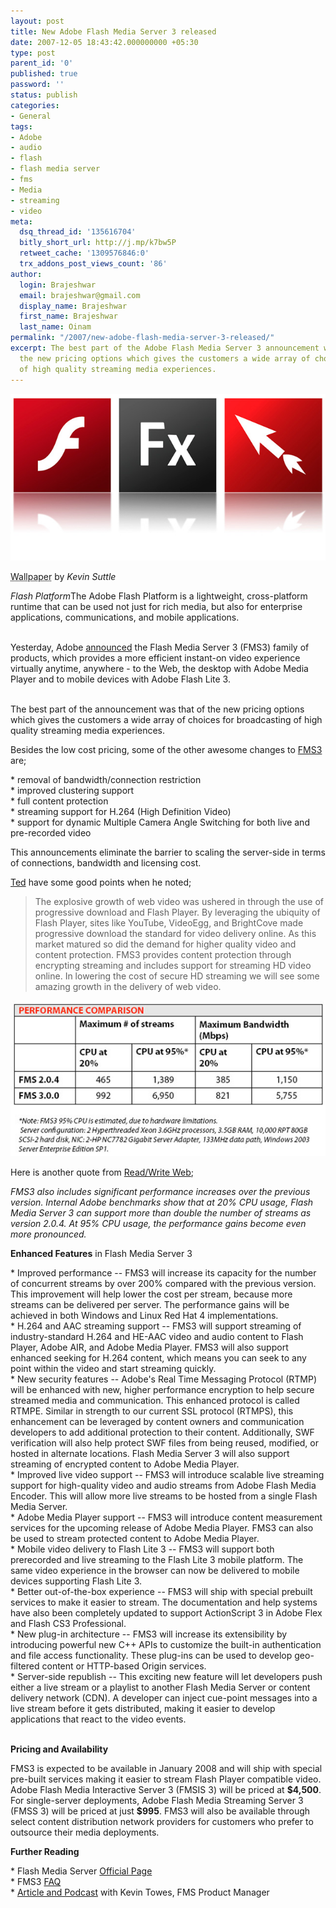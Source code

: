 ```yaml
---
layout: post
title: New Adobe Flash Media Server 3 released
date: 2007-12-05 18:43:42.000000000 +05:30
type: post
parent_id: '0'
published: true
password: ''
status: publish
categories:
- General
tags:
- Adobe
- audio
- flash
- flash media server
- fms
- Media
- streaming
- video
meta:
  dsq_thread_id: '135616704'
  bitly_short_url: http://j.mp/k7bw5P
  retweet_cache: '1309576846:0'
  trx_addons_post_views_count: '86'
author:
  login: Brajeshwar
  email: brajeshwar@gmail.com
  display_name: Brajeshwar
  first_name: Brajeshwar
  last_name: Oinam
permalink: "/2007/new-adobe-flash-media-server-3-released/"
excerpt: The best part of the Adobe Flash Media Server 3 announcement was that of
  the new pricing options which gives the customers a wide array of choices for broadcasting
  of high quality streaming media experiences.
---
```

<div class="figure"><img src="/static/2007/12/flash-platform.jpg" alt="Flash Platform" />
<p class="credit"><abbr class="type" title="Wallpaper">Wallpaper</abbr> by <cite>Kevin Suttle</cite></p>
<p class="caption"><em class="title">Flash Platform</em>The Adobe Flash Platform is a lightweight, cross-platform runtime that can be used not just for rich media, but also for enterprise applications, communications, and mobile applications.</p>
</div>
<p><!--more--><br />
Yesterday, Adobe <a href="http://www.adobe.com/aboutadobe/pressroom/pressreleases/200712/120407adobefms3.html">announced</a> the Flash Media Server 3 (FMS3) family of products, which provides a more efficient instant-on video experience virtually anytime, anywhere - to the Web, the desktop with Adobe Media Player and to mobile devices with Adobe Flash Lite 3.</p>
<p><!-- adman --><br />
The best part of the announcement was that of the new pricing options which gives the customers a wide array of choices for broadcasting of high quality streaming media experiences.</p>
<p>Besides the low cost pricing, some of the other awesome changes to <a href="http://www.adobe.com/products/flashmediaserver/">FMS3</a> are;</p>
<p>* removal of bandwidth/connection restriction<br />
* improved clustering support<br />
* full content protection<br />
* streaming support for H.264 (High Definition Video)<br />
* support for dynamic Multiple Camera Angle Switching for both live and pre-recorded video</p>
<p>This announcements eliminate the barrier to scaling the server-side in terms of connections, bandwidth and licensing cost.</p>
<p><a href="http://www.onflex.org/ted/">Ted</a> have some good points when he noted;</p>
<blockquote><p>The explosive growth of web video was ushered in through the use of progressive download and Flash Player. By leveraging the ubiquity of Flash Player, sites like YouTube, VideoEgg, and BrightCove made progressive download the standard for video delivery online. As this market matured so did the demand for higher quality video and content protection. FMS3 provides content protection through encrypting streaming and includes support for streaming HD video online. In lowering the cost of secure HD streaming we will see some amazing growth in the delivery of web video.</p></blockquote>
<p><img src="/static/2007/12/adobefms3-chart.jpg" alt="FMS3 and FMS2 CPU usage comparison chart" style="border: 0 none;" /></p>
<p>Here is another quote from <a href="http://www.readwriteweb.com/">Read/Write Web</a>;</p>
<p><em>FMS3 also includes significant performance increases over the previous version. Internal Adobe benchmarks show that at 20% CPU usage, Flash Media Server 3 can support more than double the number of streams as version 2.0.4. At 95% CPU usage, the performance gains become even more pronounced.</em></p>
<p><strong>Enhanced Features</strong> in Flash Media Server 3</p>
<p>* Improved performance -- FMS3 will increase its capacity for the number of concurrent streams by over 200% compared with the previous version. This improvement will help lower the cost per stream, because more streams can be delivered per server. The performance gains will be achieved in both Windows and Linux Red Hat 4 implementations.<br />
* H.264 and AAC streaming support -- FMS3 will support streaming of industry-standard H.264 and HE-AAC video and audio content to Flash Player, Adobe AIR, and Adobe Media Player. FMS3 will also support enhanced seeking for H.264 content, which means you can seek to any point within the video and start streaming quickly.<br />
* New security features -- Adobe's Real Time Messaging Protocol (RTMP) will be enhanced with new, higher performance encryption to help secure streamed media and communication. This enhanced protocol is called RTMPE. Similar in strength to our current SSL protocol (RTMPS), this enhancement can be leveraged by content owners and communication developers to add additional protection to their content. Additionally, SWF verification will also help protect SWF files from being reused, modified, or hosted in alternate locations. Flash Media Server 3 will also support streaming of encrypted content to Adobe Media Player.<br />
* Improved live video support -- FMS3 will introduce scalable live streaming support for high-quality video and audio streams from Adobe Flash Media Encoder. This will allow more live streams to be hosted from a single Flash Media Server.<br />
* Adobe Media Player support -- FMS3 will introduce content measurement services for the upcoming release of Adobe Media Player. FMS3 can also be used to stream protected content to Adobe Media Player.<br />
* Mobile video delivery to Flash Lite 3 -- FMS3 will support both prerecorded and live streaming to the Flash Lite 3 mobile platform. The same video experience in the browser can now be delivered to mobile devices supporting Flash Lite 3.<br />
* Better out-of-the-box experience -- FMS3 will ship with special prebuilt services to make it easier to stream. The documentation and help systems have also been completely updated to support ActionScript 3 in Adobe Flex and Flash CS3 Professional.<br />
* New plug-in architecture -- FMS3 will increase its extensibility by introducing powerful new C++ APIs to customize the built-in authentication and file access functionality. These plug-ins can be used to develop geo-filtered content or HTTP-based Origin services.<br />
* Server-side republish -- This exciting new feature will let developers push either a live stream or a playlist to another Flash Media Server or content delivery network (CDN). A developer can inject cue-point messages into a live stream before it gets distributed, making it easier to develop applications that react to the video events.</p>
<p><!-- adman --><br />
<strong>Pricing and Availability</strong></p>
<p>FMS3 is expected to be available in January 2008 and will ship with special pre-built services making it easier to stream Flash Player compatible video. Adobe Flash Media Interactive Server 3 (FMSIS 3) will be priced at <strong>$4,500</strong>. For single-server deployments, Adobe Flash Media Streaming Server 3 (FMSS 3) will be priced at just <strong>$995</strong>. FMS3 will also be available through select content distribution network providers for customers who prefer to outsource their media deployments.</p>
<p><strong>Further Reading</strong></p>
<p>* Flash Media Server <a href="http://www.adobe.com/products/flashmediaserver/">Official Page</a><br />
* FMS3 <a href="http://www.adobe.com/aboutadobe/pressroom/pressmaterials/fms3/faq/">FAQ</a><br />
* <a href="http://blogs.zdnet.com/Berlind/?p=922">Article and Podcast</a> with Kevin Towes, FMS Product Manager</p>
